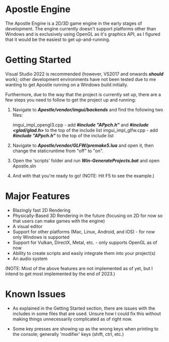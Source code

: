 # Apostle Engine
The Apostle Engine is a 2D/3D game engine in the early stages of development. The engine currently doesn't support platforms other than Windows and is exclusively using OpenGL as it's graphics API, as I figured that it would be the easiest to get up-and-running.

# Getting Started

Visual Studio 2022 is recommended (however, VS2017 and onwards ___should___ work); other development environments have not been tested due to me wanting to get Apostle running on a Windows build initially.

Furthermore, due to the way that the project is currently set up, there are a few steps you need to follow to get the project up and running:

1) Navigate to ___Apostle/vendor/imgui/backends___ and find the following two files:

	  imgui_impl_opengl3.cpp - add ___#include "APpch.h"___ and ___#include <glad/glad.h>___ to the top of the include list
	  imgui_impl_glfw.cpp - add ___#include "APpch.h"___ to the top of the include list

2) Navigate to ___Apostle/vendor/GLFW/premake5.lua___ and open it, then change the staticruntime from "off" to "on".

3) Open the 'scripts' folder and run ___Win-GenerateProjects.bat___ and open Apostle.sln

4) And with that you're ready to go! (NOTE: Hit F5 to see the example.)


# Major Features

- Blazingly fast 2D Rendering
- Physically-Based 3D Rendering in the future (focusing on 2D for now so that users can make games with the engine)
- A visual editor
- Support for other platforms (Mac, Linux, Android, and iOS) - for now only Windows is supported
- Support for Vulkan, DirectX, Metal, etc. - only supports OpenGL as of now
- Ability to create scripts and easily integrate them into your project(s)
- An audio system

(NOTE: Most of the above features are not implemented as of yet, but I intend to get most implemented by the end of 2023.)

# Known Issues
- As explained in the Getting Started section, there are issues with the includes in some files that are used. Unsure how I could fix this without making things unnecessarily complicated as of right now.

- Some key presses are showing up as the wrong keys when printing to the console; generally 'modifier' keys (shift, ctrl, etc.)
